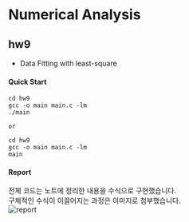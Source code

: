 # Numerical Analysis

## hw9
- Data Fitting with least-square  

#### Quick Start
```
cd hw9
gcc -o main main.c -lm
./main

or

cd hw9
gcc -o main main.c -lm
main
```

#### Report   
전체 코드는 노트에 정리한 내용을 수식으로 구현했습니다.   
구체적인 수식이 이끌어지는 과정은 이미지로 첨부했습니다.   
![report](./report.jpeg)
